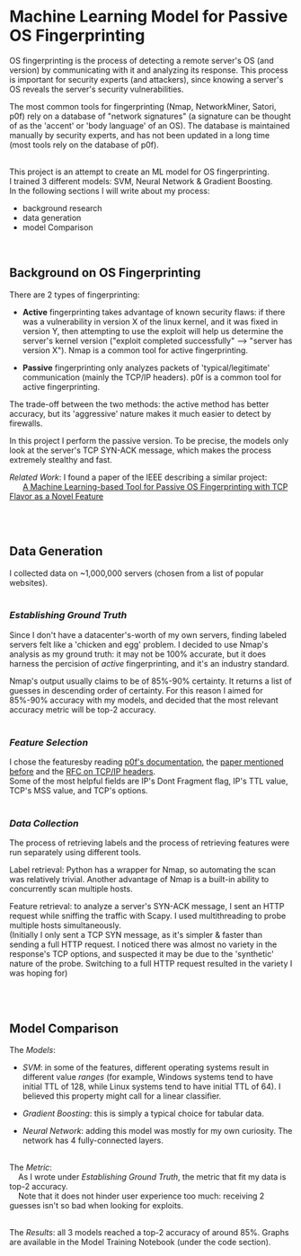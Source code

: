 # Machine Learning Model for Passive OS Fingerprinting
OS fingerprinting is the process of detecting a remote server's OS (and version) by communicating with it and analyzing its response. This process is important for security experts (and attackers), since knowing a server's OS reveals the server's security vulnerabilities. <br/>

The most common  tools for fingerprinting (Nmap, NetworkMiner, Satori, p0f) rely on a database of "network signatures" (a signature can be thought of as the 'accent' or 'body language' of an OS). The database is maintained manually by security experts, and has not been updated in a long time (most tools rely on the database of p0f).<br/><br/>

This project is an attempt to create an ML model for OS fingerprinting. <br/>I trained 3 different models: SVM, Neural Network & Gradient Boosting.<br/>
In the following sections I will write about my process:<br/> 
- background research
- data generation
- model Comparison

<br/>

## Background on OS Fingerprinting
There are 2 types of fingerprinting:<br/>
- **Active** fingerprinting takes advantage of known security flaws: if there was a vulnerability in version X of the linux kernel, and it was fixed in version Y, then attempting to use the exploit will help us determine the server's kernel version ("exploit completed successfully" --> "server has version X"). Nmap is a common tool for active fingerprinting.<br/>

- **Passive** fingerprinting only analyzes packets of 'typical/legitimate' communication (mainly the TCP/IP headers). p0f is a common tool for active fingerprinting.<br/>

The trade-off between the two methods: the active method has better accuracy, but its 'aggressive' nature makes it much easier to detect by firewalls.<br/>

In this project I perform the passive version. To be precise, the models only look at the server's TCP SYN-ACK message, which makes the process extremely stealthy and fast.<br/>

*Related Work*: I found a paper of the IEEE describing a similar project:<br/>
&nbsp;&nbsp;&nbsp;&nbsp;&nbsp;&nbsp;[A Machine Learning-based Tool for Passive OS
Fingerprinting with TCP Flavor as a Novel Feature](https://www.duo.uio.no/bitstream/handle/10852/83660/Final_Desta_A_Deep_Learning_based_Universal_Tool_for_Operating_Systems_Fingerprinting_from_Passive_Measurements.pdf?sequence=2&isAllowed=y)
<br/><br/>


<br/>

## Data Generation
I collected data on ~1,000,000 servers (chosen from a list of popular websites).<br/><br/>

### *Establishing Ground Truth*
Since I don't have a datacenter's-worth of my own servers, finding labeled servers felt like a 'chicken and egg' problem. I decided to use Nmap's analysis as my ground truth: it may not be 100% accurate, but it does harness the percision of *active* fingerprinting, and it's an industry standard.<br/>

Nmap's output usually claims to be of 85%-90% certainty. It returns a list of guesses in descending order of certainty. For this reason I aimed for 85%-90% accuracy with my models, and decided that the most relevant accuracy metric will be top-2 accuracy. 
<br/><br/>

### *Feature Selection*
I chose the featuresby reading [p0f's documentation](https://lcamtuf.coredump.cx/p0f3/README), the [paper mentioned before](https://www.duo.uio.no/bitstream/handle/10852/83660/Final_Desta_A_Deep_Learning_based_Universal_Tool_for_Operating_Systems_Fingerprinting_from_Passive_Measurements.pdf?sequence=2&isAllowed=y) and the [RFC on TCP/IP headers](https://datatracker.ietf.org/doc/html/rfc4413#section-4.3).<br/>
Some of the most helpful fields are IP's Dont Fragment flag, IP's TTL value, TCP's MSS value, and TCP's options. 
<br/><br/>

### *Data Collection*
The process of retrieving labels and the process of retrieving features were run separately using different tools.<br/>

Label retrieval: Python has a wrapper for Nmap, so automating the scan was relatively trivial. Another advantage of Nmap is a built-in ability to concurrently scan multiple hosts.<br/>

Feature retrieval: to analyze a server's SYN-ACK message, I sent an HTTP request while sniffing the traffic with Scapy. I used multithreading to probe multiple hosts simultaneously.<br/>
(Initially I only sent a TCP SYN message, as it's simpler & faster than sending a full HTTP request. I noticed there was almost no variety in the response's TCP options, and suspected it may be due to the 'synthetic' nature of the probe. Switching to a full HTTP request resulted in the variety I was hoping for)


<br/><br/>

## Model Comparison
The *Models*:<br>
* *SVM*: in some of the features, different operating systems result in different value *ranges* (for example, Windows systems tend to have initial TTL of 128, while Linux systems tend to have initial TTL of 64). I believed this property might call for a linear classifier.

- *Gradient Boosting*: this is simply a typical choice for tabular data.

- *Neural Network*: adding this model was mostly for my own curiosity. The network has 4 fully-connected layers.
<br/><br/>

The *Metric*: <br/>
&nbsp;&nbsp;&nbsp;&nbsp;As I wrote under *Establishing Ground Truth*, the metric that fit my data is top-2 accuracy. <br/>
&nbsp;&nbsp;&nbsp;&nbsp;Note that it does not hinder user experience too much: receiving 2 guesses isn't so bad when looking for exploits.<br/><br/>

The *Results*: all 3 models reached a top-2 accuracy of around 85%. Graphs are available in the Model Training Notebook (under the code section).